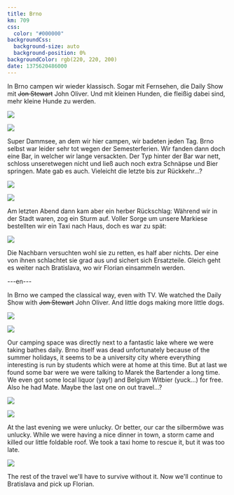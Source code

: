 ```yaml
---
title: Brno
km: 709
css:
  color: "#000000"
backgroundCss:
  background-size: auto
  background-position: 0%
backgroundColor: rgb(220, 220, 200)
date: 1375620486000
---
```


In Brno campen wir wieder klassisch. Sogar mit Fernsehen, die Daily Show mit <strike>Jon Stewart</strike> John Oliver. Und mit kleinen Hunden, die fleißig dabei sind, mehr kleine Hunde zu werden.

![](IMG_2250)

![](IMG_2263)

Super Dammsee, an dem wir hier campen, wir badeten jeden Tag. Brno selbst war leider sehr tot wegen der Semesterferien. Wir fanden dann doch eine Bar, in welcher wir lange versackten. Der Typ hinter der Bar war nett, schloss unseretwegen nicht und ließ auch noch extra Schnäpse und Bier springen. Mate gab es auch. Vieleicht die letzte bis zur Rückkehr…?

![](IMG_2246)

![](IMG_2248)

Am letzten Abend dann kam aber ein herber Rückschlag: Während wir in der Stadt waren, zog ein Sturm auf. Voller Sorge um unsere Markiese bestellten wir ein Taxi nach Haus, doch es war zu spät:

![](markiese.gif)

Die Nachbarn versuchten wohl sie zu retten, es half aber nichts. Der eine von ihnen schlachtet sie grad aus und sichert sich Ersatzteile. Gleich geht es weiter nach Bratislava, wo wir Florian einsammeln werden.

---en---

In Brno we camped the classical way, even with TV. We watched the Daily Show with <strike>Jon Stewart</strike> John Oliver. And little dogs making more little dogs.

![](IMG_2250)

![](IMG_2263)

Our camping space was directly next to a fantastic lake where we were taking bathes daily. Brno itself was dead unfortunately because of the summer holidays, it seems to be a university city where everything interesting is run by students which were at home at this time. But at last we found some bar were we were talking to Marek the Bartender a long time. We even got some local liquor (yay!) and Belgium Witbier (yuck...) for free. Also he had Mate. Maybe the last one on out travel...?

![](IMG_2246)

![](IMG_2248)

At the last evening we were unlucky. Or better, our car the silbermöwe was unlucky. While we were having a nice dinner in town, a storm came and killed our little foldable roof. We took a taxi home to rescue it, but it was too late.

![](markiese.gif)

The rest of the travel we'll have to survive without it. Now we'll continue to Bratislava and pick up Florian.

